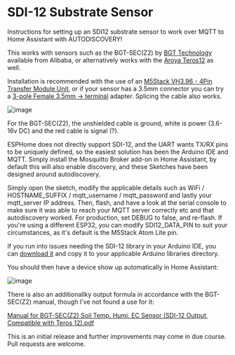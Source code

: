 # SDI-12 Substrate Sensor
Instructions for setting up an SDI12 substrate sensor to work over MQTT to Home Assistant with AUTODISCOVERY!

This works with sensors such as the BGT-SEC(Z2) by [BGT Technology](https://www.alibaba.com/product-detail/China-low-price-CE-IP68-SID12_1600643601689.html) available from Alibaba, or alternatively works with the [Aroya Teros12](https://metergroup.com/products/teros-12/) as well.

Installation is recommended with the use of an [M5Stack VH3.96 - 4Pin Transfer Module Unit](https://shop.m5stack.com/products/3-96-transfer-unit), or if your sensor has a 3.5mm connector you can try a [3-pole Female 3.5mm -> terminal](https://www.aliexpress.com/item/1005002295771551.html) adapter. Splicing the cable also works.

![image](https://github.com/user-attachments/assets/969091b2-eace-43b3-a0e3-930949916697)

For the BGT-SEC(Z2), the unshielded cable is ground, white is power (3.6-16v DC) and the red cable is signal (?).

ESPHome does not directly support SDI-12, and the UART wants TX/RX pins to be uniquely defined, so the easiest solution has been the Arduino IDE and MQTT. Simply install the Mosquitto Broker add-on in Home Assistant, by default this will also enable discovery, and these Sketches have been designed around autodiscovery.

Simply open the sketch, modify the applicable details such as WiFi / HOSTNAME_SUFFIX / mqtt_username / mqtt_password and lastly your mqtt_server IP address. Then, flash, and have a look at the serial console to make sure it was able to reach your MQTT server correctly etc and that autodiscovery worked. For production, set DEBUG to false, and re-flash. If you're using a different ESP32, you can modify SDI12_DATA_PIN to suit your circumstances, as it's default is the M5Stack Atom Lite pin.

If you run into issues needing the SDI-12 library in your Arduino IDE, you can [download it](https://github.com/HarveyBates/ESP32-SDI12) and copy it to your applicable Arduino libraries directory.

You should then have a device show up automatically in Home Assistant:

![image](https://github.com/user-attachments/assets/0d475142-8f57-445c-b64a-a7e7525c0958)

There is also an additionallky output formula in accordance with the BGT-SEC(Z2) manual, though I've not found a use for it:

[Manual for BGT-SEC(Z2) Soil Temp. Humi. EC Sensor (SDI-12 Output, Compatible with Teros 12).pdf](https://github.com/user-attachments/files/17642113/Manual.for.BGT-SEC.Z2.Soil.Temp.Humi.EC.Sensor.SDI-12.Output.Compatible.with.Teros.12.pdf)

This is an initial release and further improvements may come in due course. Pull requests are welcome.
